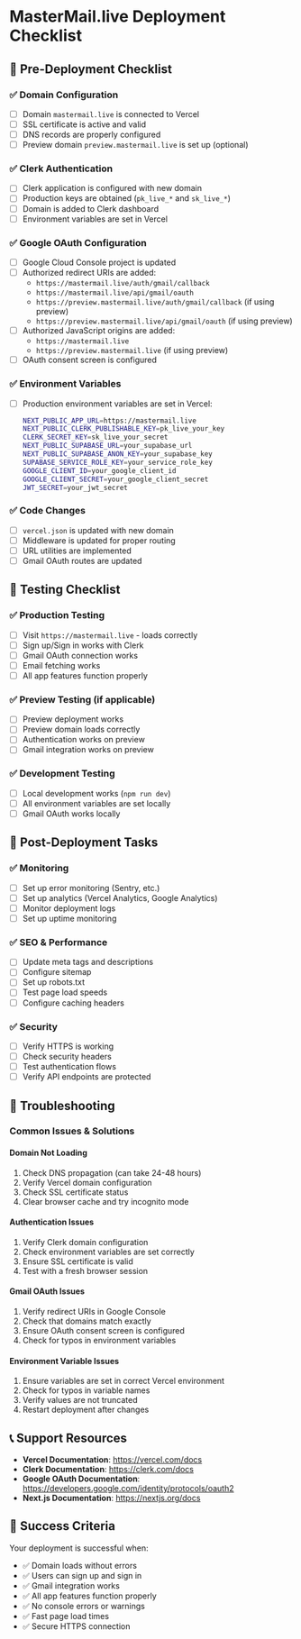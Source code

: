 # MasterMail.live Deployment Checklist

## 🚀 Pre-Deployment Checklist

### ✅ Domain Configuration
- [ ] Domain `mastermail.live` is connected to Vercel
- [ ] SSL certificate is active and valid
- [ ] DNS records are properly configured
- [ ] Preview domain `preview.mastermail.live` is set up (optional)

### ✅ Clerk Authentication
- [ ] Clerk application is configured with new domain
- [ ] Production keys are obtained (`pk_live_*` and `sk_live_*`)
- [ ] Domain is added to Clerk dashboard
- [ ] Environment variables are set in Vercel

### ✅ Google OAuth Configuration
- [ ] Google Cloud Console project is updated
- [ ] Authorized redirect URIs are added:
  - `https://mastermail.live/auth/gmail/callback`
  - `https://mastermail.live/api/gmail/oauth`
  - `https://preview.mastermail.live/auth/gmail/callback` (if using preview)
  - `https://preview.mastermail.live/api/gmail/oauth` (if using preview)
- [ ] Authorized JavaScript origins are added:
  - `https://mastermail.live`
  - `https://preview.mastermail.live` (if using preview)
- [ ] OAuth consent screen is configured

### ✅ Environment Variables
- [ ] Production environment variables are set in Vercel:
  ```bash
  NEXT_PUBLIC_APP_URL=https://mastermail.live
  NEXT_PUBLIC_CLERK_PUBLISHABLE_KEY=pk_live_your_key
  CLERK_SECRET_KEY=sk_live_your_secret
  NEXT_PUBLIC_SUPABASE_URL=your_supabase_url
  NEXT_PUBLIC_SUPABASE_ANON_KEY=your_supabase_key
  SUPABASE_SERVICE_ROLE_KEY=your_service_role_key
  GOOGLE_CLIENT_ID=your_google_client_id
  GOOGLE_CLIENT_SECRET=your_google_client_secret
  JWT_SECRET=your_jwt_secret
  ```

### ✅ Code Changes
- [ ] `vercel.json` is updated with new domain
- [ ] Middleware is updated for proper routing
- [ ] URL utilities are implemented
- [ ] Gmail OAuth routes are updated

## 🧪 Testing Checklist

### ✅ Production Testing
- [ ] Visit `https://mastermail.live` - loads correctly
- [ ] Sign up/Sign in works with Clerk
- [ ] Gmail OAuth connection works
- [ ] Email fetching works
- [ ] All app features function properly

### ✅ Preview Testing (if applicable)
- [ ] Preview deployment works
- [ ] Preview domain loads correctly
- [ ] Authentication works on preview
- [ ] Gmail integration works on preview

### ✅ Development Testing
- [ ] Local development works (`npm run dev`)
- [ ] All environment variables are set locally
- [ ] Gmail OAuth works locally

## 🔧 Post-Deployment Tasks

### ✅ Monitoring
- [ ] Set up error monitoring (Sentry, etc.)
- [ ] Set up analytics (Vercel Analytics, Google Analytics)
- [ ] Monitor deployment logs
- [ ] Set up uptime monitoring

### ✅ SEO & Performance
- [ ] Update meta tags and descriptions
- [ ] Configure sitemap
- [ ] Set up robots.txt
- [ ] Test page load speeds
- [ ] Configure caching headers

### ✅ Security
- [ ] Verify HTTPS is working
- [ ] Check security headers
- [ ] Test authentication flows
- [ ] Verify API endpoints are protected

## 🚨 Troubleshooting

### Common Issues & Solutions

#### Domain Not Loading
1. Check DNS propagation (can take 24-48 hours)
2. Verify Vercel domain configuration
3. Check SSL certificate status
4. Clear browser cache and try incognito mode

#### Authentication Issues
1. Verify Clerk domain configuration
2. Check environment variables are set correctly
3. Ensure SSL certificate is valid
4. Test with a fresh browser session

#### Gmail OAuth Issues
1. Verify redirect URIs in Google Console
2. Check that domains match exactly
3. Ensure OAuth consent screen is configured
4. Check for typos in environment variables

#### Environment Variable Issues
1. Ensure variables are set in correct Vercel environment
2. Check for typos in variable names
3. Verify values are not truncated
4. Restart deployment after changes

## 📞 Support Resources

- **Vercel Documentation**: https://vercel.com/docs
- **Clerk Documentation**: https://clerk.com/docs
- **Google OAuth Documentation**: https://developers.google.com/identity/protocols/oauth2
- **Next.js Documentation**: https://nextjs.org/docs

## 🎯 Success Criteria

Your deployment is successful when:
- ✅ Domain loads without errors
- ✅ Users can sign up and sign in
- ✅ Gmail integration works
- ✅ All app features function properly
- ✅ No console errors or warnings
- ✅ Fast page load times
- ✅ Secure HTTPS connection
